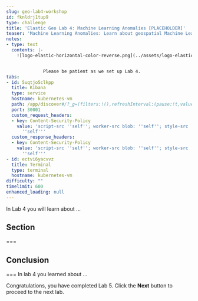 ```yaml
---
slug: geo-lab4-workshop
id: fknldrj1tup9
type: challenge
title: 'Elastic Geo Lab 4: Machine Learning Anomalies [PLACEHOLDER]'
teaser: 'Machine Learning Anomalies: Learn about geospatial Machine Learning anomalies.'
notes:
- type: text
  contents: |-
    ![logo-elastic-horizontal-color-reverse.png](../assets/logo-elastic-horizontal-color-reverse.png)


              Please be patient as we set up Lab 4.
tabs:
- id: 5uqtjo5clkpp
  title: Kibana
  type: service
  hostname: kubernetes-vm
  path: /app/discover#/?_g=(filters:!(),refreshInterval:(pause:!t,value:60000),time:(from:now-48h,to:now))&_a=(columns:!(),dataSource:(dataViewId:trimet-geo-workshop-data,type:dataView),filters:!(),interval:auto,query:(language:kuery,query:''),sort:!(!('@timestamp',desc)))
  port: 30001
  custom_request_headers:
  - key: Content-Security-Policy
    value: 'script-src ''self''; worker-src blob: ''self''; style-src ''unsafe-inline''
      ''self'''
  custom_response_headers:
  - key: Content-Security-Policy
    value: 'script-src ''self''; worker-src blob: ''self''; style-src ''unsafe-inline''
      ''self'''
- id: ectvi6yacvvz
  title: Terminal
  type: terminal
  hostname: kubernetes-vm
difficulty: ""
timelimit: 600
enhanced_loading: null
---
```

In Lab 4 you will learn about ...

## Section
===

## Conclusion
===
In lab 4 you learned about ...

Congratulations, you have completed Lab 5. Click the **Next** button to proceed to the next lab.
